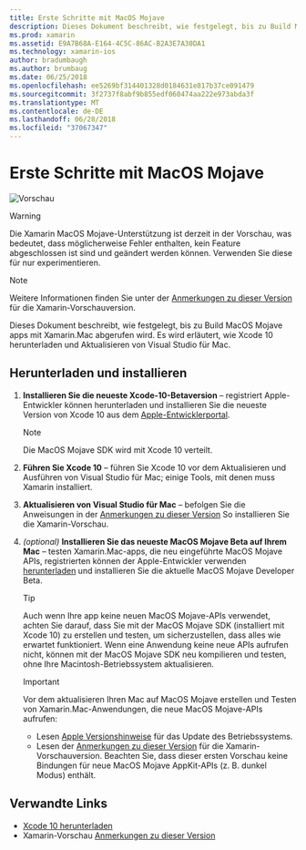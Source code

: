 ```yaml
---
title: Erste Schritte mit MacOS Mojave
description: Dieses Dokument beschreibt, wie festgelegt, bis zu Build MacOS Mojave apps mit Xamarin.Mac abgerufen wird. Es wird erläutert, wie Xcode 10 herunterladen und Aktualisieren von Visual Studio für Mac.
ms.prod: xamarin
ms.assetid: E9A7B68A-E164-4C5C-86AC-B2A3E7A30DA1
ms.technology: xamarin-ios
author: bradumbaugh
ms.author: brumbaug
ms.date: 06/25/2018
ms.openlocfilehash: ee5269bf314401328d0184631e817b37ce091479
ms.sourcegitcommit: 3f2737f8abf9b855edf060474aa222e973abda3f
ms.translationtype: MT
ms.contentlocale: de-DE
ms.lasthandoff: 06/28/2018
ms.locfileid: "37067347"
---
```

# <a name="getting-started-with-macos-mojave"></a>Erste Schritte mit MacOS Mojave

![Vorschau](~/media/shared/preview.png)

> [!WARNING]
> Die Xamarin MacOS Mojave-Unterstützung ist derzeit in der Vorschau, was bedeutet, dass möglicherweise Fehler enthalten, kein Feature abgeschlossen ist sind und geändert werden können.
> Verwenden Sie diese für nur experimentieren.

> [!NOTE]
> Weitere Informationen finden Sie unter der [Anmerkungen zu dieser Version](https://releases.xamarin.com/preview-release-xcode-10-beta/) für die Xamarin-Vorschauversion.

Dieses Dokument beschreibt, wie festgelegt, bis zu Build MacOS Mojave apps mit Xamarin.Mac abgerufen wird. Es wird erläutert, wie Xcode 10 herunterladen und Aktualisieren von Visual Studio für Mac.

## <a name="download-and-install"></a>Herunterladen und installieren

1. **Installieren Sie die neueste Xcode-10-Betaversion** – registriert Apple-Entwickler können herunterladen und installieren Sie die neueste Version von Xcode 10 aus dem [Apple-Entwicklerportal](https://developer.apple.com/download/).

   > [!NOTE]
   > Die MacOS Mojave SDK wird mit Xcode 10 verteilt.

2. **Führen Sie Xcode 10** – führen Sie Xcode 10 vor dem Aktualisieren und Ausführen von Visual Studio für Mac; einige Tools, mit denen muss Xamarin installiert.

3. **Aktualisieren von Visual Studio für Mac** – befolgen Sie die Anweisungen in der [Anmerkungen zu dieser Version](https://releases.xamarin.com/preview-release-xcode-10-beta/) So installieren Sie die Xamarin-Vorschau.

4. _(optional)_  **Installieren Sie das neueste MacOS Mojave Beta auf Ihrem Mac** – testen Xamarin.Mac-apps, die neu eingeführte MacOS Mojave APIs, registrierten können der Apple-Entwickler verwenden [herunterladen](https://developer.apple.com/download/) und installieren Sie die aktuelle MacOS Mojave Developer Beta.

   > [!TIP]
   > Auch wenn Ihre app keine neuen MacOS Mojave-APIs verwendet, achten Sie darauf, dass Sie mit der MacOS Mojave SDK (installiert mit Xcode 10) zu erstellen und testen, um sicherzustellen, dass alles wie erwartet funktioniert. Wenn eine Anwendung keine neue APIs aufrufen nicht, können mit der MacOS Mojave SDK neu kompilieren und testen, ohne Ihre Macintosh-Betriebssystem aktualisieren.

   > [!IMPORTANT]
   > Vor dem aktualisieren Ihren Mac auf MacOS Mojave erstellen und Testen von Xamarin.Mac-Anwendungen, die neue MacOS Mojave-APIs aufrufen:
   > - Lesen [Apple Versionshinweise](https://developer.apple.com/download/) für das Update des Betriebssystems.
   > - Lesen der [Anmerkungen zu dieser Version](https://releases.xamarin.com/preview-release-xcode-10-beta/) für die Xamarin-Vorschauversion. Beachten Sie, dass dieser ersten Vorschau keine Bindungen für neue MacOS Mojave AppKit-APIs (z. B. dunkel Modus) enthält.

## <a name="related-links"></a>Verwandte Links

- [Xcode 10 herunterladen](https://developer.apple.com/download/)
- Xamarin-Vorschau [Anmerkungen zu dieser Version](https://releases.xamarin.com/preview-release-xcode-10-beta/)
